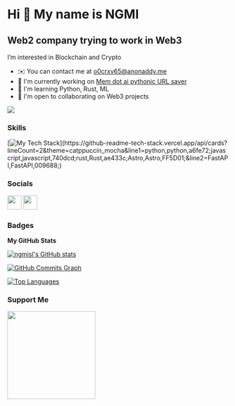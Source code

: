 Hi 👋 My name is NGMI
=====================

Web2 company trying to work in Web3
-----------------------------------

I’m interested in Blockchain and Crypto

*   ✉️  You can contact me at [o0crxv65@anonaddy.me](mailto:o0crxv65@anonaddy.me)
*   🚀  I'm currently working on [Mem dot ai pythonic URL saver](https://github.com/ngmisl/memdotai-urlsaver-python)
*   🧠  I'm learning Python, Rust, ML
*   🤝  I'm open to collaborating on Web3 projects


<a href="https://www.twitter.com/ngmisl" target="_blank" rel="noreferrer"><img
                  src="https://img.shields.io/twitter/follow/ngmisl?logo=twitter&style=for-the-badge&color=0891b2&labelColor=1c1917"
                /></a>

### Skills
[![My Tech Stack](https://github-readme-tech-stack.vercel.app/api/cards?lineCount=2&theme=catppuccin_mocha&line1=python,python,a6fe72;javascript,javascript,740dcd;rust,Rust,ae433c;Astro,Astro,FF5D01;&line2=FastAPI,FastAPI,009688;)](https://github-readme-tech-stack.vercel.app/api/cards?lineCount=2&theme=catppuccin_mocha&line1=python,python,a6fe72;javascript,javascript,740dcd;rust,Rust,ae433c;Astro,Astro,FF5D01;&line2=FastAPI,FastAPI,009688;)
                    

### Socials
                  
<p align="left"> <a href="https://www.github.com/ngmisl" target="_blank" rel="noreferrer"><img src="https://raw.githubusercontent.com/danielcranney/readme-generator/main/public/icons/socials/github.svg" width="32" height="32" /></a> <a href="https://www.twitter.com/ngmisl" target="_blank" rel="noreferrer"><img src="https://raw.githubusercontent.com/danielcranney/readme-generator/main/public/icons/socials/twitter.svg" width="32" height="32" /></a></p>

### Badges

<b>My GitHub Stats</b>

<a href="http://www.github.com/ngmisl"><img src="https://github-readme-stats.vercel.app/api?username=ngmisl&show_icons=true&hide=&count_private=true&title_color=0891b2&text_color=ffffff&icon_color=0891b2&bg_color=1c1917&hide_border=true&show_icons=true" alt="ngmisl's GitHub stats" /></a>

<a href="http://www.github.com/ngmisl"><img src="https://activity-graph.herokuapp.com/graph?username=ngmisl&bg_color=1c1917&color=ffffff&line=0891b2&point=ffffff&area_color=1c1917&area=true&hide_border=true&custom_title=GitHub%20Commits%20Graph" alt="GitHub Commits Graph" /></a>

<a href="https://github.com/ngmisl" align="left"><img src="https://github-readme-stats.vercel.app/api/top-langs/?username=ngmisl&langs_count=10&title_color=0891b2&text_color=ffffff&icon_color=0891b2&bg_color=1c1917&hide_border=true&locale=en&custom_title=Top%20%Languages" alt="Top Languages" /></a>

### Support Me
<a href="https://www.buymeacoffee.com/ngmi"><img src="https://cdn.buymeacoffee.com/buttons/v2/default-yellow.png" width="200" /></a>
